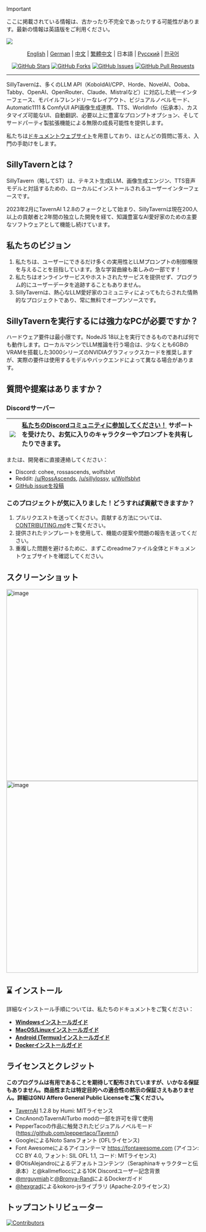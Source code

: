 > [!IMPORTANT]  
> ここに掲載されている情報は、古かったり不完全であったりする可能性があります。最新の情報は英語版をご利用ください。

<a name="readme-top"></a>

![][cover]

<div align="center">

[English](readme.md) | [German](readme-de_de.md) | [中文](readme-zh_cn.md) | [繁體中文](readme-zh_tw.md) | 日本語 | [Русский](readme-ru_ru.md) | [한국어](readme-ko_kr.md)

[![GitHub Stars](https://img.shields.io/github/stars/SillyTavern/SillyTavern.svg)](https://github.com/SillyTavern/SillyTavern/stargazers)
[![GitHub Forks](https://img.shields.io/github/forks/SillyTavern/SillyTavern.svg)](https://github.com/SillyTavern/SillyTavern/forks)
[![GitHub Issues](https://img.shields.io/github/issues/SillyTavern/SillyTavern.svg)](https://github.com/SillyTavern/SillyTavern/issues)
[![GitHub Pull Requests](https://img.shields.io/github/issues-pr/SillyTavern/SillyTavern.svg)](https://github.com/SillyTavern/SillyTavern/pulls)

</div>

---

SillyTavernは、多くのLLM API（KoboldAI/CPP、Horde、NovelAI、Ooba、Tabby、OpenAI、OpenRouter、Claude、Mistralなど）に対応した統一インターフェース、モバイルフレンドリーなレイアウト、ビジュアルノベルモード、Automatic1111 & ComfyUI API画像生成連携、TTS、WorldInfo（伝承本）、カスタマイズ可能なUI、自動翻訳、必要以上に豊富なプロンプトオプション、そしてサードパーティ製拡張機能による無限の成長可能性を提供します。

私たちは[ドキュメントウェブサイト](https://docs.sillytavern.app/)を用意しており、ほとんどの質問に答え、入門の手助けをします。

## SillyTavernとは？

SillyTavern（略してST）は、テキスト生成LLM、画像生成エンジン、TTS音声モデルと対話するための、ローカルにインストールされるユーザーインターフェースです。

2023年2月にTavernAI 1.2.8のフォークとして始まり、SillyTavernは現在200人以上の貢献者と2年間の独立した開発を経て、知識豊富なAI愛好家のための主要なソフトウェアとして機能し続けています。

## 私たちのビジョン

1. 私たちは、ユーザーにできるだけ多くの実用性とLLMプロンプトの制御権限を与えることを目指しています。急な学習曲線も楽しみの一部です！
2. 私たちはオンラインサービスやホストされたサービスを提供せず、プログラム的にユーザーデータを追跡することもありません。
3. SillyTavernは、熱心なLLM愛好家のコミュニティによってもたらされた情熱的なプロジェクトであり、常に無料でオープンソースです。

## SillyTavernを実行するには強力なPCが必要ですか？

ハードウェア要件は最小限です。NodeJS 18以上を実行できるものであれば何でも動作します。ローカルマシンでLLM推論を行う場合は、少なくとも6GBのVRAMを搭載した3000シリーズのNVIDIAグラフィックスカードを推奨しますが、実際の要件は使用するモデルやバックエンドによって異なる場合があります。

## 質問や提案はありますか？

### Discordサーバー

| [![][discord-shield-badge]][discord-link] | [私たちのDiscordコミュニティに参加してください！](https://discord.gg/sillytavern) サポートを受けたり、お気に入りのキャラクターやプロンプトを共有したりできます。 |
| :---------------------------------------- | :----------------------------------------------------------------------------------------------------------------- |

または、開発者に直接連絡してください：

* Discord: cohee, rossascends, wolfsblvt
* Reddit: [/u/RossAscends](https://www.reddit.com/user/RossAscends/), [/u/sillylossy](https://www.reddit.com/user/sillylossy/), [u/Wolfsblvt](https://www.reddit.com/user/Wolfsblvt/)
* [GitHub issueを投稿](https://github.com/SillyTavern/SillyTavern/issues)

### このプロジェクトが気に入りました！どうすれば貢献できますか？

1. プルリクエストを送ってください。貢献する方法については、[CONTRIBUTING.md](../CONTRIBUTING.md)をご覧ください。
2. 提供されたテンプレートを使用して、機能の提案や問題の報告を送ってください。
3. 重複した問題を避けるために、まずこのreadmeファイル全体とドキュメントウェブサイトを確認してください。

## スクリーンショット

<img width="500" alt="image" src="https://github.com/user-attachments/assets/9b5f32f0-c3b3-4102-b3f5-0e9213c0f50f">
<img width="500" alt="image" src="https://github.com/user-attachments/assets/913fdbaa-7d33-42f1-ae2c-89dca41c53d1">

## ⌛ インストール

詳細なインストール手順については、私たちのドキュメントをご覧ください：

* **[Windowsインストールガイド](https://docs.sillytavern.app/installation/windows/)**
* **[MacOS/Linuxインストールガイド](https://docs.sillytavern.app/installation/linuxmacos/)**
* **[Android (Termux)インストールガイド](https://docs.sillytavern.app/installation/android-(termux)/)**
* **[Dockerインストールガイド](https://docs.sillytavern.app/installation/docker/)**

## ライセンスとクレジット

**このプログラムは有用であることを期待して配布されていますが、いかなる保証もありません。商品性または特定目的への適合性の黙示の保証さえもありません。詳細はGNU Affero General Public Licenseをご覧ください。**

* [TavernAI](https://github.com/TavernAI/TavernAI) 1.2.8 by Humi: MITライセンス
* CncAnonのTavernAITurbo modの一部を許可を得て使用
* PepperTacoの作品に触発されたビジュアルノベルモード (<https://github.com/peppertaco/Tavern/>)
* GoogleによるNoto Sansフォント (OFLライセンス)
* Font Awesomeによるアイコンテーマ <https://fontawesome.com> (アイコン: CC BY 4.0, フォント: SIL OFL 1.1, コード: MITライセンス)
* @OtisAlejandroによるデフォルトコンテンツ（Seraphinaキャラクターと伝承本）と@kallmefloccによる10K Discordユーザー記念背景
* [@mrguymiah](https://github.com/mrguymiah)と[@Bronya-Rand](https://github.com/Bronya-Rand)によるDockerガイド
* [@hexgrad](https://github.com/hexgrad)によるkokoro-jsライブラリ (Apache-2.0ライセンス)

## トップコントリビューター

[![Contributors](https://contrib.rocks/image?repo=SillyTavern/SillyTavern)](https://github.com/SillyTavern/SillyTavern/graphs/contributors)

<!-- LINK GROUP -->
[cover]: https://github.com/user-attachments/assets/01a6ae9a-16aa-45f2-8bff-32b5dc587e44
[discord-link]: https://discord.gg/sillytavern
[discord-shield-badge]: https://img.shields.io/discord/1100685673633153084?color=5865F2&label=discord&labelColor=black&logo=discord&logoColor=white&style=for-the-badge
